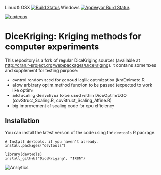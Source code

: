 Linux & OSX [![Build Status](https://travis-ci.org/IRSN/DiceKriging.png)](https://travis-ci.org/IRSN/DiceKriging)
Windows [![AppVeyor Build Status](https://ci.appveyor.com/api/projects/status/github/DiceKrigingClub/DiceKriging-l4eun?branch=master&svg=true)](https://ci.appveyor.com/project/DiceKrigingClub/DiceKriging-l4eun)

[![codecov](https://codecov.io/gh/IRSN/DiceKriging/branch/master/graph/badge.svg)](https://codecov.io/gh/IRSN/DiceKriging)

# DiceKriging: Kriging methods for computer experiments

This repository is a fork of regular DiceKriging sources (available at http://cran.r-project.org/web/packages/DiceKriging).
It contains some fixes and supplement for testing purpose:

 * control random seed for genoud loglik optimization (kmEstimate.R)
 * allow arbitrary optim.method function to be passed (expected to work like optim)
 * add scaling derivatives to be used within DiceOptim/EGO (covStruct_Scaling.R, covStruct_Scaling_Affine.R)
 * big improvement of scaling code for cpu efficiency

Installation
------------

You can install the latest version of the code using the `devtools` R package.

```
# Install devtools, if you haven't already.
install.packages("devtools")

library(devtools)
install_github("DiceKriging", "IRSN")
```

![Analytics](https://ga-beacon.appspot.com/UA-109580-20/DiceKriging)
